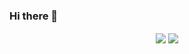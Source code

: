 ### Hi there 👋

<p align="center">
  <img align="center" src="https://github-readme-stats.vercel.app/api?username=ayaniv&show_icons=true&title_color=63cda9&icon_color=63cda9&hide=contribs,stars,issues&count_private=true"/>
  <img align="center" src="https://github-readme-stats.vercel.app/api/top-langs/?username=ayaniv&layout=compact&title_color=63cda9&hide=html&exclude_repo=PostAroundMe"/>
</p>
